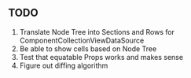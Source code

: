 
## TODO

1. Translate Node Tree into Sections and Rows for ComponentCollectionViewDataSource
2. Be able to show cells based on Node Tree
3. Test that equatable Props works and makes sense
4. Figure out diffing algorithm

